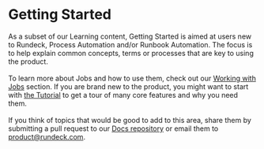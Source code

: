 # Getting Started
As a subset of our Learning content, Getting Started is aimed at users new to Rundeck, Process Automation and/or Runbook Automation.  The focus is to help explain common concepts, terms or processes that are key to using the product.<br><br>
To learn more about Jobs and how to use them, check out our [Working with Jobs](/learning/getting-started/jobs/overview.html) section.  If you are brand new to the product, you might want to start with [the Tutorial](/learning/tutorial/preparing.html) to get a tour of many core features and why you need them.<br><br>
If you think of topics that would be good to add to this area, share them by submitting a pull request to our [Docs repository](https://github.com/rundeck/) or email them to [product@rundeck.com](mailto:product@rundeck.com).<br>